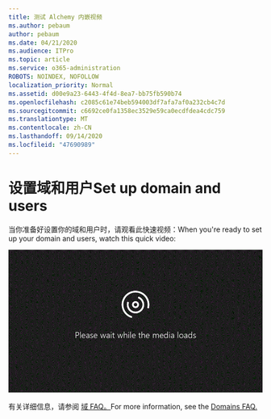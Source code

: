 ```yaml
---
title: 测试 Alchemy 内嵌视频
ms.author: pebaum
author: pebaum
ms.date: 04/21/2020
ms.audience: ITPro
ms.topic: article
ms.service: o365-administration
ROBOTS: NOINDEX, NOFOLLOW
localization_priority: Normal
ms.assetid: d00e9a23-6443-4f4d-8ea7-bb75fb590b74
ms.openlocfilehash: c2085c61e74beb594003df7afa7af0a232cb4c7d
ms.sourcegitcommit: c6692ce0fa1358ec3529e59ca0ecdfdea4cdc759
ms.translationtype: MT
ms.contentlocale: zh-CN
ms.lasthandoff: 09/14/2020
ms.locfileid: "47690989"
---
```

# <a name="set-up-domain-and-users"></a><span data-ttu-id="4c091-102">设置域和用户</span><span class="sxs-lookup"><span data-stu-id="4c091-102">Set up domain and users</span></span>

<span data-ttu-id="4c091-103">当你准备好设置你的域和用户时，请观看此快速视频：</span><span class="sxs-lookup"><span data-stu-id="4c091-103">When you're ready to set up your domain and users, watch this quick video:</span></span>
  
![您的浏览器不支持视频。](media/MSN_Video_Widget.gif)
  
<span data-ttu-id="4c091-106">有关详细信息，请参阅 [域 FAQ。](https://docs.microsoft.com/microsoft-365/admin/setup/domains-faq)</span><span class="sxs-lookup"><span data-stu-id="4c091-106">For more information, see the [Domains FAQ.](https://docs.microsoft.com/microsoft-365/admin/setup/domains-faq)</span></span>